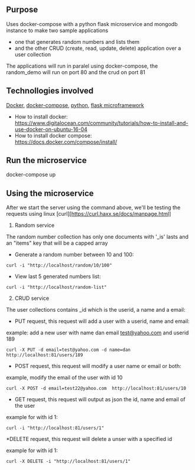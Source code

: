 ## Purpose
Uses docker-compose with a python flask microservice and mongodb instance to make two sample applications
- one that generates random numbers and lists them
- and the other CRUD (create, read, update, delete) application over a user collection

The applications will run in paralel using docker-compose, 
the random_demo will run on port 80 and the crud on port 81

## Technollogies involved
[Docker](https://opensource.com/resources/what-docker), [docker-compose](https://docs.docker.com/compose/), [python](https://www.python.org/doc/essays/blurb/), [flask microframework](http://flask.pocoo.org/)

* How to install docker: https://www.digitalocean.com/community/tutorials/how-to-install-and-use-docker-on-ubuntu-16-04
* How to install docker compose: https://docs.docker.com/compose/install/


## Run the microservice
docker-compose up

## Using the microservice
After we start the server using the command above, we'll be testing 
the requests using linux [curl][https://curl.haxx.se/docs/manpage.html]


1) Random service

The random number collection has only one documents with '_is' lasts
and an "items" key that will be a capped array

* Generate a random number between 10 and 100: 
````
curl -i "http://localhost/random/10/100"
````

* View last 5 generated numbers list: 

````
curl -i "http://localhost/random-list"
````

2) CRUD service

The user collections contains _id which is the userid, a name and a email:


* PUT request, this request will add a user with a userid, name and email:

example: add a new user with name dan email test@yahoo.com and userid 189
````
curl -X PUT -d email=test@yahoo.com -d name=dan http://localhost:81/users/189
````

* POST request, this request will modify a user name or email or both:

example, modify the email of the user with id 10

````
curl -X POST -d email=test22@yahoo.com  http://localhost:81/users/10

````

* GET request, this request will output as json the id, name and email of the user

example for with id 1:
````
curl -i "http://localhost:81/users/1"
````

*DELETE request, this request will delete a unser with a specified id

example for with id 1:
````
curl -X DELETE -i "http://localhost:81/users/1"
````